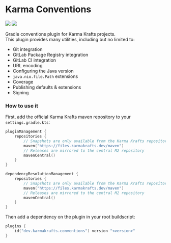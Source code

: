 # Karma Conventions

[![](https://git.karmakrafts.dev/kk/karma-conventions/badges/master/pipeline.svg)](https://git.karmakrafts.dev/kk/karma-conventions/-/pipelines)
[![](https://img.shields.io/maven-metadata/v?metadataUrl=https%3A%2F%2Ffiles.karmakrafts.dev%2Fmaven%2Fio%2Fkarma%2Fconventions%2Fkarma-conventions%2Fmaven-metadata.xml)](https://git.karmakrafts.dev/kk/karma-conventions/-/packages)

Gradle conventions plugin for Karma Krafts projects.  
This plugin provides many utilities, including but no limited to:

* Git integration
* GitLab Package Registry integration
* GitLab CI integration
* URL encoding
* Configuring the Java version
* `java.nio.file.Path` extensions
* Coverage
* Publishing defaults & extensions
* Signing

### How to use it

First, add the official Karma Krafts maven repository to your `settings.gradle.kts`:

```kotlin
pluginManagement {
    repositories {
        // Snapshots are only available from the Karma Krafts repository
        maven("https://files.karmakrafts.dev/maven")
        // Releases are mirrored to the central M2 repository
        mavenCentral()
    }
}

dependencyResolutionManagement {
    repositories {
        // Snapshots are only available from the Karma Krafts repository
        maven("https://files.karmakrafts.dev/maven")
        // Releases are mirrored to the central M2 repository
        mavenCentral()
    }
}
```

Then add a dependency on the plugin in your root buildscript:

```kotlin
plugins {
    id("dev.karmakrafts.conventions") version "<version>"
}
```